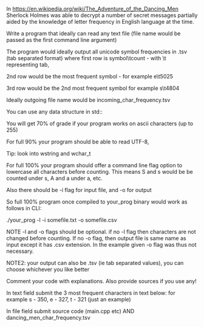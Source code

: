 In https://en.wikipedia.org/wiki/The_Adventure_of_the_Dancing_Men Sherlock Holmes was able to decrypt a number of secret messages partially aided by the knowledge of letter frequency in English language at the time.

Write a program that ideally can read any text file (file name would be passed as the first command line argument)

The program would ideally output all unicode symbol frequencies in .tsv (tab separated format) where first row is symbol\tcount - with \t representing tab,

2nd row would be the most frequent symbol - for example e\t5025

3rd row would be the 2nd most frequent symbol for example s\t4804

Ideally outgoing file name would be incoming_char_frequency.tsv



You can use any data structure in std::

You will get 70% of grade if your program works on ascii characters (up to 255)

For full 90% your program should be able to read UTF-8,

Tip: look into wstring and wchar_t

For full 100% your program should offer a command line flag option to lowercase all characters before counting. This means S and s would be be counted under s, A and a under a, etc.

Also there should be -i flag for input file, and -o for output

So full 100% program once compiled to your_prog binary would work as follows in CLI:

./your_prog -l -i somefile.txt -o somefile.csv

NOTE -l and -o flags should be optional. if no -l flag then characters are not changed before counting. If no -o flag, then output file is same name as input except it has .csv extension. In the example given -o flag was thus not necessary.

NOTE2: your output can also be .tsv (ie tab separated values), you can choose whichever you like better



Comment your code with explanations. Also provide sources if you use any!



In text field submit the 3 most frequent characters in text below: for example s - 350, e - 327, t - 321 (just an example)

In file field submit source code (main.cpp etc) AND dancing_men_char_frequency.tsv